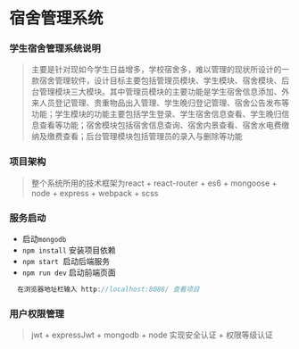 # 宿舍管理系统

### 学生宿舍管理系统说明

> 主要是针对现如今学生日益增多，学校宿舍多，难以管理的现状所设计的一款宿舍管理软件，设计目标主要包括管理员模块、学生模块、宿舍模块、后台管理模块三大模块。其中管理员模块的主要功能是学生宿舍信息添加、外来人员登记管理、贵重物品出入管理、学生晚归登记管理、宿舍公告发布等功能；学生模块的功能主要包括学生登录、学生宿舍信息查看、学生晚归信息查看等功能；宿舍模块包括宿舍信息查询、宿舍内景查看、宿舍水电费缴纳及缴费查看；后台管理模块包括管理员的录入与删除等功能

### 项目架构
> 整个系统所用的技术框架为react + react-router + es6 + mongoose + node + express + webpack + scss

### 服务启动
* 启动`mongodb`
* `npm install` 安装项目依赖
* `npm start`  启动后端服务
* `npm run dev` 启动前端页面

```JavaScript
  在浏览器地址栏输入 http://localhost:8088/ 查看项目
```

### 用户权限管理

> jwt + expressJwt + mongodb + node 实现安全认证 + 权限等级认证
